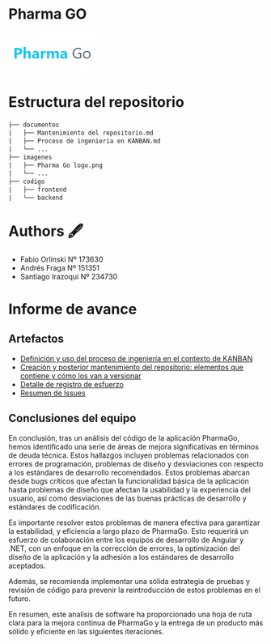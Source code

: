 # Pharma GO

![LOGO](./imagenes/Pharma%20Go%20logo.png)

# Estructura del repositorio

```
├── documentos
|   ├── Mantenimiento del repositorio.md
|   ├── Proceso de ingenieria en KANBAN.md
|   └── ...
├── imagenes
|   ├── Pharma Go logo.png
|   └── ...
├── codigo
|   ├── frontend
|   └── backend
```
# Authors 🖋️

- Fabio Orlinski Nº 173630
- Andrés Fraga Nº 151351
- Santiago Irazoqui Nº 234730

# Informe de avance

## Artefactos
- [Definición y uso del proceso de ingeniería en el contexto de KANBAN](./documentos/Proceso%20de%20ingenieria%20en%20KANBAN.md)
- [Creación y posterior mantenimiento del repositorio: elementos que contiene y cómo los van a versionar](./documentos/Mantenimiento%20del%20repositorio.md)
- [Detalle de registro de esfuerzo](./documentos/Detalle%20de%20registro%20de%20esfuerzo.pdf)
- [Resumen de Issues](./documentos/Resumen%20de%20Issues.pdf)

## Conclusiones del equipo
En conclusión, tras un análisis del código de la aplicación PharmaGo, hemos identificado una serie de áreas de mejora significativas en términos de deuda técnica. Estos hallazgos incluyen problemas relacionados con errores de programación, problemas de diseño y desviaciones con respecto a los estándares de desarrollo recomendados. Estos problemas abarcan desde bugs críticos que afectan la funcionalidad básica de la aplicación hasta problemas de diseño que afectan la usabilidad y la experiencia del usuario, así como desviaciones de las buenas prácticas de desarrollo y estándares de codificación.

Es importante resolver estos problemas de manera efectiva para garantizar la estabilidad,  y eficiencia a largo plazo de PharmaGo. Esto requerirá un esfuerzo de colaboración entre los equipos de desarrollo de Angular y .NET, con un enfoque en la corrección de errores, la optimización del diseño de la aplicación y la adhesión a los estándares de desarrollo aceptados. 

Además, se recomienda implementar una sólida estrategia de pruebas y revisión de código para prevenir la reintroducción de estos problemas en el futuro.

En resumen, este analisis de software ha proporcionado una hoja de ruta clara para la mejora continua de PharmaGo y la entrega de un producto más sólido y eficiente en las siguientes iteraciones.

